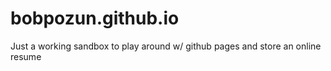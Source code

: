 # bobpozun.github.io

Just a working sandbox to play around w/ github pages and store an online resume
